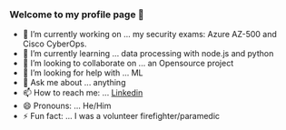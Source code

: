 ### Welcome to my profile page 👋



- 🔭 I’m currently working on ... my security exams: Azure AZ-500 and Cisco CyberOps.
- 🌱 I’m currently learning ...  data processing with node.js and python
- 👯 I’m looking to collaborate on ...  an Opensource project 
- 🤔 I’m looking for help with ... ML 
- 💬 Ask me about ... anything
- 📫 How to reach me: ... [Linkedin](https://www.linkedin.com/in/ir4engineer/)
- 😄 Pronouns: ... He/Him
- ⚡ Fun fact: ... I was a volunteer firefighter/paramedic

